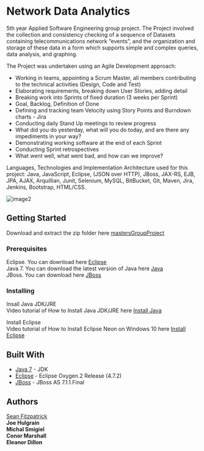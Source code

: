 # Network Data Analytics

5th year Applied Software Engineering group project. The Project involved the collection and consistency checking of a sequence of Datasets containing telecommunications network “events”, and the organization and storage of these data in a form which supports simple and complex queries, data analysis, and graphing.

The Project was undertaken using an Agile Development approach:
* Working in teams, appointing a Scrum Master, all members contributing to the technical activities (Design, Code and Test)
* Elaborating requirements, breaking down User Stories, adding detail
* Breaking work into Sprints of fixed duration (3 weeks per Sprint)
* Goal, Backlog, Definition of Done
* Defining and tracking team Velocity using Story Points and Burndown charts - Jira
* Conducting daily Stand Up meetings to review progress
* What did you do yesterday, what will you do today, and are there any impediments in your way?
* Demonstrating working software at the end of each Sprint
* Conducting Sprint retrospectives
* What went well, what went bad, and how can we improve?

Languages, Technologies and Implementation Architecture used for this project:
Java, JavaScript, Eclipse, (JSON over HTTP), JBoss, JAX-RS, EJB, JPA, AJAX, Arquillian, Junit, Selenium, MySQL, BitBucket, Git, Maven, Jira, Jenkins, Bootstrap, HTML/CSS.

![image2](https://user-images.githubusercontent.com/9217947/41171514-1ec34cbc-6b51-11e8-8795-9481f8a31ed6.png)

## Getting Started

Download and extract the zip folder here [mastersGroupProject]()            

### Prerequisites

Eclipse. You can download here [Eclipse](http://www.eclipse.org/downloads/eclipse-packages/)                 
Java 7. You can download the latest version of Java here [Java](http://www.oracle.com/technetwork/java/javase/downloads/java-archive-downloads-javase7-521261.html)            
JBoss. You can download here [JBoss](http://jbossas.jboss.org/downloads)

### Installing

Insall Java JDK/JRE                
Video tutorial of How to Install Java JDK/JRE here [Install Java](https://www.youtube.com/watch?v=FzKcJK68z2k)      

Install Eclipse             
Video tutorial of How to Install Eclipse Neon on Windows 10 here [Install Eclipse](https://www.youtube.com/watch?v=WIzzHeWukUU)         

## Built With

* [Java 7](http://www.oracle.com/technetwork/java/javase/downloads/java-archive-downloads-javase7-521261.html) - JDK
* [Eclipse](http://www.eclipse.org/downloads/eclipse-packages/)  - Eclipse Oxygen.2 Release (4.7.2)
* [JBoss](http://jbossas.jboss.org/downloads)  - JBoss AS 7.1.1.Final


## Authors

[Sean Fitzpatrick](https://github.com/seanJosephFitzpatrick)                  
**Joe Hulgrain**        
**Michal Smigiel**          
**Conor Marshall**           
**Eleanor Dillon**           

